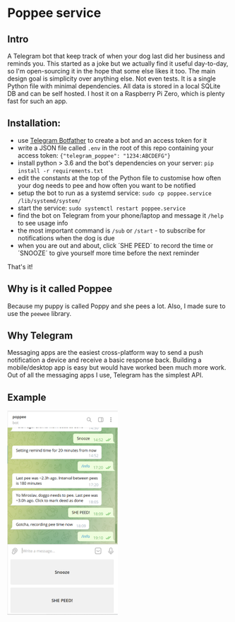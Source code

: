 # Poppee service

## Intro
A Telegram bot that keep track of when your dog last did her business and reminds you. This started as a joke but we actually find it useful day-to-day, so I'm open-sourcing it in the hope that some else likes it too. The main design goal is simplicity over anything else. Not even tests. It is a single Python file with minimal dependencies. All data is stored in a local SQLite DB and can be self hosted. I host it on a Raspberry Pi Zero, which is plenty fast for such an app.

## Installation:
 - use [Telegram Botfather](https://core.telegram.org/bots) to create a bot and an access token for it
 - write a JSON file called `.env` in the root of this repo containing your access token: `{"telegram_poppee": "1234:ABCDEFG"}` 
 - install python > 3.6 and the bot's dependencies on your server: `pip install -r requirements.txt`
 - edit the constants at the top of the Python file to customise how often your dog needs to pee and how often you want to be notified
 - setup the bot to run as a systemd service: `sudo cp poppee.service /lib/systemd/system/`
 - start the service: `sudo systemctl restart poppee.service`
 - find the bot on Telegram from your phone/laptop and message it `/help` to see usage info
 - the most important command is `/sub` or `/start` - to subscribe for notifications when the dog is due
 - when you are out and about, click ´SHE PEED´ to record the time or ´SNOOZE´ to give yourself more time before the next reminder

 That's it!

 ## Why is it called Poppee
 Because my puppy is called Poppy and she pees a lot. Also, I made sure to use the `peewee` library.

 ## Why Telegram

 Messaging apps are the easiest cross-platform way to send a push notification a device and receive a basic response back. Building a mobile/desktop app is easy but would have worked been much more work. Out of all the messaging apps I use, Telegram has the simplest API.
 
 ## Example
 
 [<img alt="example" width="250px" src="poppee.PNG" />](example)
